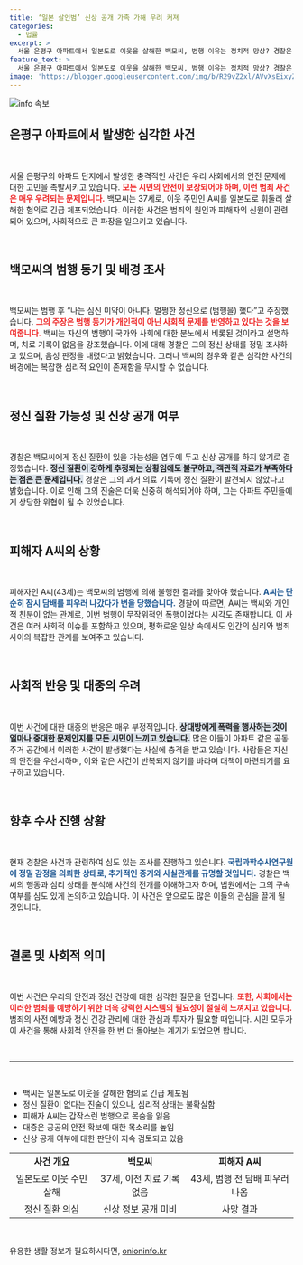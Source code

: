 ```yaml
---
title: ‘일본 살인범’ 신상 공개 가족 가해 우려 커져
categories:
  - 법률
excerpt: >
  서울 은평구 아파트에서 일본도로 이웃을 살해한 백모씨, 범행 이유는 정치적 망상? 경찰은 그의 정신상태에 의문을 품고 조사 중! 클릭해서 그 충격적인 내막을 확인해 보세요!
feature_text: >
  서울 은평구 아파트에서 일본도로 이웃을 살해한 백모씨, 범행 이유는 정치적 망상? 경찰은 그의 정신상태에 의문을 품고 조사 중! 클릭해서 그 충격적인 내막을 확인해 보세요!
image: 'https://blogger.googleusercontent.com/img/b/R29vZ2xl/AVvXsEixyZcFfHzMRdzZMjFBmAUKJYCLCGyLL1o632UiGVXcaFdKo_bkvkuCioo0uUKlGfBVcT3P84aROyZIXSBEx3Aw5nCQ3pTgDom1WDC4m8eifvWiAmWEEVb4x6G_l8C0QH225ldMjyaFvpxGEBGNO37VmDTDMHGhJPq73UglMfDca1-0aw/s1600/blogspot.png'
---
```


<p><img src="https://blogger.googleusercontent.com/img/b/R29vZ2xl/AVvXsEixyZcFfHzMRdzZMjFBmAUKJYCLCGyLL1o632UiGVXcaFdKo_bkvkuCioo0uUKlGfBVcT3P84aROyZIXSBEx3Aw5nCQ3pTgDom1WDC4m8eifvWiAmWEEVb4x6G_l8C0QH225ldMjyaFvpxGEBGNO37VmDTDMHGhJPq73UglMfDca1-0aw/s1600/blogspot.png" alt="info 속보" /></p>

<h2 data-ke-size="size26">은평구 아파트에서 발생한 심각한 사건</h2>

<p data-ke-size="size16">&nbsp;</p>

<p>서울 은평구의 아파트 단지에서 발생한 충격적인 사건은 우리 사회에서의 안전 문제에 대한 고민을 촉발시키고 있습니다. <b><span style="color: #ee2323;">모든 시민의 안전이 보장되어야 하며, 이런 범죄 사건은 매우 우려되는 문제입니다.</span></b> 백모씨는 37세로, 이웃 주민인 A씨를 일본도로 휘둘러 살해한 혐의로 긴급 체포되었습니다. 이러한 사건은 범죄의 원인과 피해자의 신원이 관련되어 있으며, 사회적으로 큰 파장을 일으키고 있습니다.</p>

<p data-ke-size="size16">&nbsp;</p>

<h2 data-ke-size="size26">백모씨의 범행 동기 및 배경 조사</h2>

<p data-ke-size="size16">&nbsp;</p>

<p>백모씨는 범행 후 “나는 심신 미약이 아니다. 멀쩡한 정신으로 (범행을) 했다”고 주장했습니다. <b><span style="color: #ee2323;">그의 주장은 범행 동기가 개인적이 아닌 사회적 문제를 반영하고 있다는 것을 보여줍니다.</span></b> 백씨는 자신의 범행이 국가와 사회에 대한 분노에서 비롯된 것이라고 설명하며, 치료 기록이 없음을 강조했습니다. 이에 대해 경찰은 그의 정신 상태를 정밀 조사하고 있으며, 음성 판정을 내렸다고 밝혔습니다. 그러나 백씨의 경우와 같은 심각한 사건의 배경에는 복잡한 심리적 요인이 존재함을 무시할 수 없습니다.</p>

<p data-ke-size="size16">&nbsp;</p>

<h2 data-ke-size="size26">정신 질환 가능성 및 신상 공개 여부</h2>

<p data-ke-size="size16">&nbsp;</p>

<p>경찰은 백모씨에게 정신 질환이 있을 가능성을 염두에 두고 신상 공개를 하지 않기로 결정했습니다. <b><span style="background-color: #21538527;">정신 질환이 강하게 추정되는 상황임에도 불구하고, 객관적 자료가 부족하다는 점은 큰 문제입니다.</span></b> 경찰은 그의 과거 의료 기록에 정신 질환이 발견되지 않았다고 밝혔습니다. 이로 인해 그의 진술은 더욱 신중히 해석되어야 하며, 그는 아파트 주민들에게 상당한 위협이 될 수 있었습니다.</p>

<p data-ke-size="size16">&nbsp;</p>

<h2 data-ke-size="size26">피해자 A씨의 상황</h2>

<p data-ke-size="size16">&nbsp;</p>

<p>피해자인 A씨(43세)는 백모씨의 범행에 의해 불행한 결과를 맞아야 했습니다. <b><span style="color: #1a5490;">A씨는 단순히 잠시 담배를 피우러 나갔다가 변을 당했습니다.</span></b> 경찰에 따르면, A씨는 백씨와 개인적 친분이 없는 관계로, 이번 범행이 무작위적인 폭행이었다는 시각도 존재합니다. 이 사건은 여러 사회적 이슈를 포함하고 있으며, 평화로운 일상 속에서도 인간의 심리와 범죄 사이의 복잡한 관계를 보여주고 있습니다.</p>

<p data-ke-size="size16">&nbsp;</p>

<h2 data-ke-size="size26">사회적 반응 및 대중의 우려</h2>

<p data-ke-size="size16">&nbsp;</p>

<p>이번 사건에 대한 대중의 반응은 매우 부정적입니다. <b><span style="background-color: #21538527;">상대방에게 폭력을 행사하는 것이 얼마나 중대한 문제인지를 모든 시민이 느끼고 있습니다.</span></b> 많은 이들이 아파트 같은 공동 주거 공간에서 이러한 사건이 발생했다는 사실에 충격을 받고 있습니다. 사람들은 자신의 안전을 우선시하며, 이와 같은 사건이 반복되지 않기를 바라며 대책이 마련되기를 요구하고 있습니다.</p>

<p data-ke-size="size16">&nbsp;</p>

<h2 data-ke-size="size26">향후 수사 진행 상황</h2>

<p data-ke-size="size16">&nbsp;</p>

<p>현재 경찰은 사건과 관련하여 심도 있는 조사를 진행하고 있습니다. <b><span style="color: #1a5490;">국립과학수사연구원에 정밀 감정을 의뢰한 상태로, 추가적인 증거와 사실관계를 규명할 것입니다.</span></b> 경찰은 백씨의 행동과 심리 상태를 분석해 사건의 전개를 이해하고자 하며, 법원에서는 그의 구속 여부를 심도 있게 논의하고 있습니다. 이 사건은 앞으로도 많은 이들의 관심을 끌게 될 것입니다.</p>

<p data-ke-size="size16">&nbsp;</p>

<h2 data-ke-size="size26">결론 및 사회적 의미</h2>

<p data-ke-size="size16">&nbsp;</p>

<p>이번 사건은 우리의 안전과 정신 건강에 대한 심각한 질문을 던집니다. <b><span style="color: #ee2323;">또한, 사회에서는 이러한 범죄를 예방하기 위한 더욱 강력한 시스템의 필요성이 절실히 느껴지고 있습니다.</span></b> 범죄의 사전 예방과 정신 건강 관리에 대한 관심과 투자가 필요할 때입니다. 시민 모두가 이 사건을 통해 사회적 안전을 한 번 더 돌아보는 계기가 되었으면 합니다.</p>

<p data-ke-size="size16">&nbsp;</p>

<hr />

<p data-ke-size="size16">&nbsp;</p>

<ul>
<li>백씨는 일본도로 이웃을 살해한 혐의로 긴급 체포됨</li>
<li>정신 질환이 없다는 진술이 있으나, 심리적 상태는 불확실함</li>
<li>피해자 A씨는 갑작스런 범행으로 목숨을 잃음</li>
<li>대중은 공공의 안전 확보에 대한 목소리를 높임</li>
<li>신상 공개 여부에 대한 판단이 지속 검토되고 있음</li>
</ul>

<table>
<tr>
<td style="text-align: center; height: 17px;"><b>사건 개요</b></td>
<td style="text-align: center; height: 17px;"><b>백모씨</b></td>
<td style="text-align: center; height: 17px;"><b>피해자 A씨</b></td>
</tr>
<tr>
<td style="text-align: center; height: 17px;">일본도로 이웃 주민 살해</td>
<td style="text-align: center; height: 17px;">37세, 이전 치료 기록 없음</td>
<td style="text-align: center; height: 17px;">43세, 범행 전 담배 피우러 나옴</td>
</tr>
<tr>
<td style="text-align: center; height: 17px;">정신 질환 의심</td>
<td style="text-align: center; height: 17px;">신상 정보 공개 미비</td>
<td style="text-align: center; height: 17px;">사망 결과</td>
</tr>
</table>

<p data-ke-size="size16">&nbsp;</p>
유용한 생활 정보가 필요하시다면, <a href="https://onioninfo.kr" rel="dofollow">onioninfo.kr</a>


